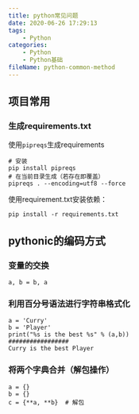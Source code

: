 ```yaml
---
title: python常见问题
date: 2020-06-26 17:29:13
tags:
	- Python
categories:
	- Python
	- Python基础
fileName: python-common-method
---
```


## 项目常用

### 生成requirements.txt

使用`pipreqs`生成requirements

```
# 安装
pip install pipreqs
# 在当前目录生成（若存在即覆盖）
pipreqs . --encoding=utf8 --force
```

使用requirement.txt安装依赖：

```\
pip install -r requirements.txt
```



## pythonic的编码方式

### 变量的交换

```
a, b = b, a
```



### 利用百分号语法进行字符串格式化

```
a = 'Curry'
b = 'Player'
print("%s is the best %s" % (a,b))
#################
Curry is the best Player
```



### 将两个字典合并（解包操作）

```
a = {}
b = {}
c = {**a, **b}	# 解包
```

